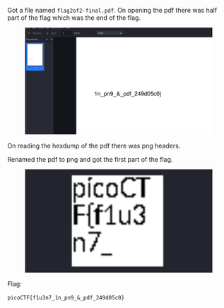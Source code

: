 Got a file named `flag2of2-final.pdf`. On opening the pdf there was half part of the flag which was the end of the flag.

<figure><img src="./shalf.png"></figure>

On reading the hexdump of the pdf there was png headers. 

Renamed the pdf to png and got the first part of the flag.

<figure><img src="fhalf.png"></figure>

Flag:
```
picoCTF{f1u3n7_1n_pn9_&_pdf_249d05c0}
```